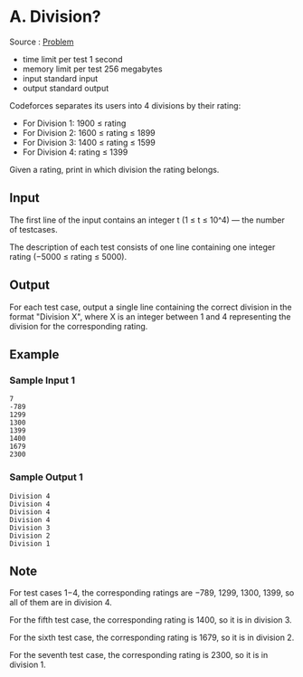 # A. Division?

Source : [Problem](https://codeforces.com/problemset/problem/1669/A)

-   time limit per test 1 second
-   memory limit per test 256 megabytes
-   input standard input
-   output standard output

Codeforces separates its users into 4 divisions by their rating:

-   For Division 1: 1900 ≤ rating
-   For Division 2: 1600 ≤ rating ≤ 1899
-   For Division 3: 1400 ≤ rating ≤ 1599
-   For Division 4: rating ≤ 1399

Given a rating, print in which division the rating belongs.

## Input

The first line of the input contains an integer t (1 ≤ t ≤ 10^4) — the number of testcases.

The description of each test consists of one line containing one integer rating (−5000 ≤ rating ≤ 5000).

## Output

For each test case, output a single line containing the correct division in the format "Division X", where X is an integer between 1 and 4 representing the division for the corresponding rating.

## Example

### Sample Input 1

    7
    -789
    1299
    1300
    1399
    1400
    1679
    2300

### Sample Output 1

    Division 4
    Division 4
    Division 4
    Division 4
    Division 3
    Division 2
    Division 1

## Note

For test cases 1−4, the corresponding ratings are −789, 1299, 1300, 1399, so all of them are in division 4.

For the fifth test case, the corresponding rating is 1400, so it is in division 3.

For the sixth test case, the corresponding rating is 1679, so it is in division 2.

For the seventh test case, the corresponding rating is 2300, so it is in division 1.
